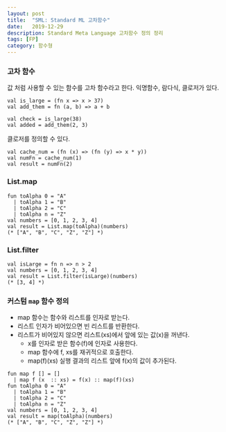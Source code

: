 ```yaml
---
layout: post
title:  "SML: Standard ML 고차함수"
date:   2019-12-29
description: Standard Meta Language 고차함수 정의 정리
tags: [FP]
category: 함수형
---
```

### 고차 함수
값 처럼 사용할 수 있는 함수를 고차 함수라고 한다. 익명함수, 람다식, 클로저가 있다.

```
val is_large = (fn x => x > 37)
val add_them = fn (a, b) => a + b

val check = is_large(38)
val added = add_them(2, 3)
```

클로저를 정의할 수 있다.

```
val cache_num = (fn (x) => (fn (y) => x * y))
val numFn = cache_num(1)
val result = numFn(2)
```

### List.map
```
fun toAlpha 0 = "A"
  | toAlpha 1 = "B"
  | toAlpha 2 = "C"
  | toAlpha n = "Z"
val numbers = [0, 1, 2, 3, 4]
val result = List.map(toAlpha)(numbers)
(* ["A", "B", "C", "Z", "Z"] *)
```

### List.filter
```
val isLarge = fn n => n > 2
val numbers = [0, 1, 2, 3, 4]
val result = List.filter(isLarge)(numbers)
(* [3, 4] *)
```

### 커스텀 `map` 함수 정의
- map 함수는 함수와 리스트를 인자로 받는다.
- 리스트 인자가 비어있으면 빈 리스트를 반환한다.
- 리스트가 비어있지 않으면 리스트(xs)에서 앞에 있는 값(x)을 꺼낸다.
  - x를 인자로 받은 함수(f)에 인자로 사용한다.
  - map 함수에 f, xs를 재귀적으로 호출한다.
  - map(f)(xs) 실행 결과의 리스트 앞에 f(x)의 값이 추가된다.
  
```
fun map f [] = []
  | map f (x  :: xs) = f(x) :: map(f)(xs)
fun toAlpha 0 = "A"
  | toAlpha 1 = "B"
  | toAlpha 2 = "C"
  | toAlpha n = "Z"
val numbers = [0, 1, 2, 3, 4]
val result = map(toAlpha)(numbers)
(* ["A", "B", "C", "Z", "Z"] *)
```